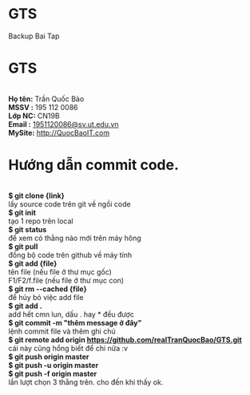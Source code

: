# GTS
Backup Bai Tap
# GTS
</br> **Họ tên:** Trần Quốc Bảo
</br> **MSSV  :** 195 112 0086
</br> **Lớp NC:** CN19B
</br> **Email :** 1951120086@sv.ut.edu.vn
</br> **MySite:** http://QuocBaoIT.com
# Hướng dẫn commit code.
</br> **$ git clone {link}**
</br> lấy source code trên git về ngồi code
</br> **$ git init**
</br> tạo 1 repo trên local
</br> **$ git status**
</br> để xem có thằng nào mới trên máy hông
</br> **$ git pull**
</br> đồng bộ code trên github về máy tính
</br> **$ git add {file}**
</br> tên file (nếu file ở thư mục gốc)
</br> F1/F2/f.file (nếu file ở thư mục con)
</br> **$ git rm --cached {file}**
</br> để hủy bỏ việc add file
</br> **$ git add .**
</br> add hết cmn lun, dấu . hay * đều được
</br> **$ git commit -m "thêm message ở đây"**
</br> lệnh commit file và thêm ghi chú
</br> **$ git remote add origin https://github.com/realTranQuocBao/GTS.git**
</br> cái này cũng hổng biết để chi nữa :v
</br> **$ git push origin master**
</br> **$ git push -u origin master**
</br> **$ git push -f origin master**
</br> lần lượt chọn 3 thằng trên. cho đến khi thấy ok.
